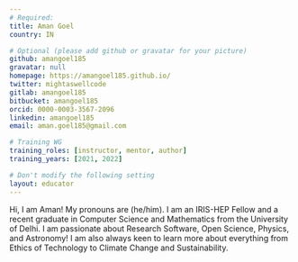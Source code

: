 ```yaml
---
# Required:
title: Aman Goel
country: IN

# Optional (please add github or gravatar for your picture)
github: amangoel185
gravatar: null
homepage: https://amangoel185.github.io/
twitter: mightaswellcode
gitlab: amangoel185
bitbucket: amangoel185
orcid: 0000-0003-3567-2096
linkedin: amangoel185
email: aman.goel185@gmail.com

# Training WG
training_roles: [instructor, mentor, author]
training_years: [2021, 2022]

# Don't modify the following setting
layout: educator
---
```


Hi, I am Aman! My pronouns are (he/him). I am an IRIS-HEP Fellow and a recent
graduate in Computer Science and Mathematics from the University of Delhi. I am
passionate about Research Software, Open Science, Physics, and Astronomy! I am
also always keen to learn more about everything from Ethics of Technology to
Climate Change and Sustainability.
